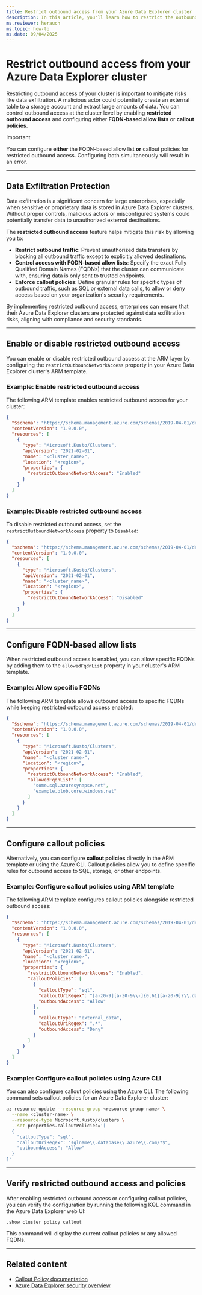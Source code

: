 ```yaml
---
title: Restrict outbound access from your Azure Data Explorer cluster
description: In this article, you'll learn how to restrict the outbound access from your Azure Data Explorer cluster to other services.
ms.reviewer: herauch
ms.topic: how-to
ms.date: 09/04/2025
---
```


# Restrict outbound access from your Azure Data Explorer cluster

Restricting outbound access of your cluster is important to mitigate risks like data exfiltration. A malicious actor could potentially create an external table to a storage account and extract large amounts of data. You can control outbound access at the cluster level by enabling **restricted outbound access** and configuring either **FQDN-based allow lists** or **callout policies**.

> [!IMPORTANT]
> You can configure **either** the FQDN-based allow list **or** callout policies for restricted outbound access. Configuring both simultaneously will result in an error.

---

## Data Exfiltration Protection

Data exfiltration is a significant concern for large enterprises, especially when sensitive or proprietary data is stored in Azure Data Explorer clusters. Without proper controls, malicious actors or misconfigured systems could potentially transfer data to unauthorized external destinations.

The **restricted outbound access** feature helps mitigate this risk by allowing you to:

- **Restrict outbound traffic**: Prevent unauthorized data transfers by blocking all outbound traffic except to explicitly allowed destinations.
- **Control access with FQDN-based allow lists**: Specify the exact Fully Qualified Domain Names (FQDNs) that the cluster can communicate with, ensuring data is only sent to trusted endpoints.
- **Enforce callout policies**: Define granular rules for specific types of outbound traffic, such as SQL or external data calls, to allow or deny access based on your organization's security requirements.

By implementing restricted outbound access, enterprises can ensure that their Azure Data Explorer clusters are protected against data exfiltration risks, aligning with compliance and security standards.

---

## Enable or disable restricted outbound access

You can enable or disable restricted outbound access at the ARM layer by configuring the `restrictOutboundNetworkAccess` property in your Azure Data Explorer cluster's ARM template.

### Example: Enable restricted outbound access

The following ARM template enables restricted outbound access for your cluster:

```json
{
  "$schema": "https://schema.management.azure.com/schemas/2019-04-01/deploymentTemplate.json#",
  "contentVersion": "1.0.0.0",
  "resources": [
    {
      "type": "Microsoft.Kusto/Clusters",
      "apiVersion": "2021-02-01",
      "name": "<cluster_name>",
      "location": "<region>",
      "properties": {
        "restrictOutboundNetworkAccess": "Enabled"
      }
    }
  ]
}
```

### Example: Disable restricted outbound access

To disable restricted outbound access, set the `restrictOutboundNetworkAccess` property to `Disabled`:

```json
{
  "$schema": "https://schema.management.azure.com/schemas/2019-04-01/deploymentTemplate.json#",
  "contentVersion": "1.0.0.0",
  "resources": [
    {
      "type": "Microsoft.Kusto/Clusters",
      "apiVersion": "2021-02-01",
      "name": "<cluster_name>",
      "location": "<region>",
      "properties": {
        "restrictOutboundNetworkAccess": "Disabled"
      }
    }
  ]
}
```

---

## Configure FQDN-based allow lists

When restricted outbound access is enabled, you can allow specific FQDNs by adding them to the `allowedFqdnList` property in your cluster's ARM template.

### Example: Allow specific FQDNs

The following ARM template allows outbound access to specific FQDNs while keeping restricted outbound access enabled:

```json
{
  "$schema": "https://schema.management.azure.com/schemas/2019-04-01/deploymentTemplate.json#",
  "contentVersion": "1.0.0.0",
  "resources": [
    {
      "type": "Microsoft.Kusto/Clusters",
      "apiVersion": "2021-02-01",
      "name": "<cluster_name>",
      "location": "<region>",
      "properties": {
        "restrictOutboundNetworkAccess": "Enabled",
        "allowedFqdnList": [
          "some.sql.azuresynapse.net",
          "example.blob.core.windows.net"
        ]
      }
    }
  ]
}
```

---

## Configure callout policies

Alternatively, you can configure **callout policies** directly in the ARM template or using the Azure CLI. Callout policies allow you to define specific rules for outbound access to SQL, storage, or other endpoints.

### Example: Configure callout policies using ARM template

The following ARM template configures callout policies alongside restricted outbound access:

```json
{
  "$schema": "https://schema.management.azure.com/schemas/2019-04-01/deploymentTemplate.json#",
  "contentVersion": "1.0.0.0",
  "resources": [
    {
      "type": "Microsoft.Kusto/Clusters",
      "apiVersion": "2021-02-01",
      "name": "<cluster_name>",
      "location": "<region>",
      "properties": {
        "restrictOutboundNetworkAccess": "Enabled",
        "calloutPolicies": [
          {
            "calloutType": "sql",
            "calloutUriRegex": "[a-z0-9][a-z0-9\\-]{0,61}[a-z0-9]?\\.database\\.windows\\.net/?$",
            "outboundAccess": "Allow"
          },
          {
            "calloutType": "external_data",
            "calloutUriRegex": ".*",
            "outboundAccess": "Deny"
          }
        ]
      }
    }
  ]
}
```

### Example: Configure callout policies using Azure CLI

You can also configure callout policies using the Azure CLI. The following command sets callout policies for an Azure Data Explorer cluster:

```bash
az resource update --resource-group <resource-group-name> \
  --name <cluster-name> \
  --resource-type Microsoft.Kusto/clusters \
  --set properties.calloutPolicies='[
  {
    "calloutType": "sql",
    "calloutUriRegex": "sqlname\\.database\\.azure\\.com/?$",
    "outboundAccess": "Allow"
  }
]'
```

---

## Verify restricted outbound access and policies

After enabling restricted outbound access or configuring callout policies, you can verify the configuration by running the following KQL command in the Azure Data Explorer web UI:

```kusto
.show cluster policy callout
```

This command will display the current callout policies or any allowed FQDNs.

---

## Related content

- [Callout Policy documentation](https://learn.microsoft.com/en-us/azure/data-explorer/kusto/management/callout-policy)
- [Azure Data Explorer security overview](https://learn.microsoft.com/en-us/azure/data-explorer/security-overview)
